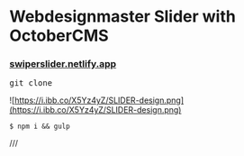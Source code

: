 <h1>Webdesignmaster Slider with OctoberCMS</h1>

### [swiperslider.netlify.app](https://swiperslider.netlify.app/)

<pre>git clone</pre>


![https://i.ibb.co/X5Yz4yZ/SLIDER-design.png](https://i.ibb.co/X5Yz4yZ/SLIDER-design.png)

```
$ npm i && gulp
```
///
